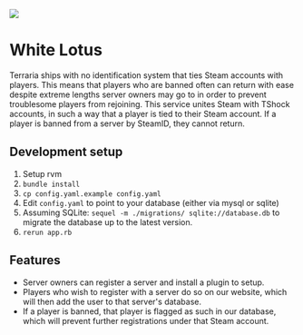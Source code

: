![](http://images3.wikia.nocookie.net/__cb20120930102407/avatar/images/d/dd/Order_of_the_White_Lotus_flag.png)
# White Lotus

Terraria ships with no identification system that ties Steam accounts with players. This means that players who are banned often can return with ease despite extreme lengths server owners may go to in order to prevent troublesome players from rejoining. This service unites Steam with TShock accounts, in such a way that a player is tied to their Steam account. If a player is banned from a server by SteamID, they cannot return.

## Development setup

1. Setup rvm
2. ````bundle install````
3. ````cp config.yaml.example config.yaml````
4. Edit ````config.yaml```` to point to your database (either via mysql or sqlite)
5. Assuming SQLite: ````sequel -m ./migrations/ sqlite://database.db```` to migrate the database up to the latest version.
6. ````rerun app.rb````

## Features

* Server owners can register a server and install a plugin to setup.
* Players who wish to register with a server do so on our website, which will then add the user to that server's database.
* If a player is banned, that player is flagged as such in our database, which will prevent further registrations under that Steam account.